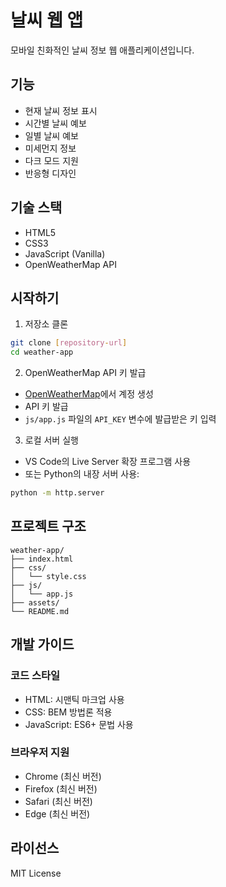 # 날씨 웹 앱

모바일 친화적인 날씨 정보 웹 애플리케이션입니다.

## 기능

- 현재 날씨 정보 표시
- 시간별 날씨 예보
- 일별 날씨 예보
- 미세먼지 정보
- 다크 모드 지원
- 반응형 디자인

## 기술 스택

- HTML5
- CSS3
- JavaScript (Vanilla)
- OpenWeatherMap API

## 시작하기

1. 저장소 클론
```bash
git clone [repository-url]
cd weather-app
```

2. OpenWeatherMap API 키 발급
- [OpenWeatherMap](https://openweathermap.org/)에서 계정 생성
- API 키 발급
- `js/app.js` 파일의 `API_KEY` 변수에 발급받은 키 입력

3. 로컬 서버 실행
- VS Code의 Live Server 확장 프로그램 사용
- 또는 Python의 내장 서버 사용:
```bash
python -m http.server
```

## 프로젝트 구조

```
weather-app/
├── index.html
├── css/
│   └── style.css
├── js/
│   └── app.js
├── assets/
└── README.md
```

## 개발 가이드

### 코드 스타일
- HTML: 시맨틱 마크업 사용
- CSS: BEM 방법론 적용
- JavaScript: ES6+ 문법 사용

### 브라우저 지원
- Chrome (최신 버전)
- Firefox (최신 버전)
- Safari (최신 버전)
- Edge (최신 버전)

## 라이선스

MIT License 